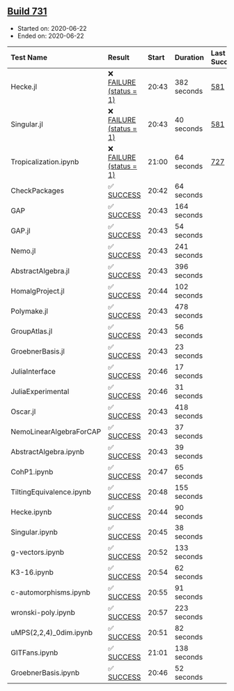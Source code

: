 ## [Build 731](https://oscarci.mathematik.uni-kl.de/job/oscar-julia-1.4/731/)

* Started on: 2020-06-22
* Ended on: 2020-06-22

| Test Name    | Result | Start | Duration | Last Success | First Failure |
|:-------------|:-------|:------|:---------|:-------------|:--------------|
| Hecke.jl | ❌ [FAILURE (status = 1)](https://oscarci.mathematik.uni-kl.de/job/oscar-julia-1.4/731/artifact/logs/build-731/Hecke.jl.log) | 20:43 | 382 seconds | [581](https://oscarci.mathematik.uni-kl.de/job/oscar-julia-1.4/581/) | [582](https://oscarci.mathematik.uni-kl.de/job/oscar-julia-1.4/582/) |
| Singular.jl | ❌ [FAILURE (status = 1)](https://oscarci.mathematik.uni-kl.de/job/oscar-julia-1.4/731/artifact/logs/build-731/Singular.jl.log) | 20:43 | 40 seconds | [581](https://oscarci.mathematik.uni-kl.de/job/oscar-julia-1.4/581/) | [582](https://oscarci.mathematik.uni-kl.de/job/oscar-julia-1.4/582/) |
| Tropicalization.ipynb | ❌ [FAILURE (status = 1)](https://oscarci.mathematik.uni-kl.de/job/oscar-julia-1.4/731/artifact/logs/build-731/Tropicalization.ipynb.log) | 21:00 | 64 seconds | [727](https://oscarci.mathematik.uni-kl.de/job/oscar-julia-1.4/727/) | [728](https://oscarci.mathematik.uni-kl.de/job/oscar-julia-1.4/728/) |
| CheckPackages | ✅ [SUCCESS](https://oscarci.mathematik.uni-kl.de/job/oscar-julia-1.4/731/artifact/logs/build-731/CheckPackages.log) | 20:42 | 64 seconds |  |  |
| GAP | ✅ [SUCCESS](https://oscarci.mathematik.uni-kl.de/job/oscar-julia-1.4/731/artifact/logs/build-731/GAP.log) | 20:43 | 164 seconds |  |  |
| GAP.jl | ✅ [SUCCESS](https://oscarci.mathematik.uni-kl.de/job/oscar-julia-1.4/731/artifact/logs/build-731/GAP.jl.log) | 20:43 | 54 seconds |  |  |
| Nemo.jl | ✅ [SUCCESS](https://oscarci.mathematik.uni-kl.de/job/oscar-julia-1.4/731/artifact/logs/build-731/Nemo.jl.log) | 20:43 | 241 seconds |  |  |
| AbstractAlgebra.jl | ✅ [SUCCESS](https://oscarci.mathematik.uni-kl.de/job/oscar-julia-1.4/731/artifact/logs/build-731/AbstractAlgebra.jl.log) | 20:43 | 396 seconds |  |  |
| HomalgProject.jl | ✅ [SUCCESS](https://oscarci.mathematik.uni-kl.de/job/oscar-julia-1.4/731/artifact/logs/build-731/HomalgProject.jl.log) | 20:44 | 102 seconds |  |  |
| Polymake.jl | ✅ [SUCCESS](https://oscarci.mathematik.uni-kl.de/job/oscar-julia-1.4/731/artifact/logs/build-731/Polymake.jl.log) | 20:43 | 478 seconds |  |  |
| GroupAtlas.jl | ✅ [SUCCESS](https://oscarci.mathematik.uni-kl.de/job/oscar-julia-1.4/731/artifact/logs/build-731/GroupAtlas.jl.log) | 20:43 | 56 seconds |  |  |
| GroebnerBasis.jl | ✅ [SUCCESS](https://oscarci.mathematik.uni-kl.de/job/oscar-julia-1.4/731/artifact/logs/build-731/GroebnerBasis.jl.log) | 20:43 | 23 seconds |  |  |
| JuliaInterface | ✅ [SUCCESS](https://oscarci.mathematik.uni-kl.de/job/oscar-julia-1.4/731/artifact/logs/build-731/JuliaInterface.log) | 20:46 | 17 seconds |  |  |
| JuliaExperimental | ✅ [SUCCESS](https://oscarci.mathematik.uni-kl.de/job/oscar-julia-1.4/731/artifact/logs/build-731/JuliaExperimental.log) | 20:46 | 31 seconds |  |  |
| Oscar.jl | ✅ [SUCCESS](https://oscarci.mathematik.uni-kl.de/job/oscar-julia-1.4/731/artifact/logs/build-731/Oscar.jl.log) | 20:43 | 418 seconds |  |  |
| NemoLinearAlgebraForCAP | ✅ [SUCCESS](https://oscarci.mathematik.uni-kl.de/job/oscar-julia-1.4/731/artifact/logs/build-731/NemoLinearAlgebraForCAP.log) | 20:43 | 37 seconds |  |  |
| AbstractAlgebra.ipynb | ✅ [SUCCESS](https://oscarci.mathematik.uni-kl.de/job/oscar-julia-1.4/731/artifact/logs/build-731/AbstractAlgebra.ipynb.log) | 20:43 | 39 seconds |  |  |
| CohP1.ipynb | ✅ [SUCCESS](https://oscarci.mathematik.uni-kl.de/job/oscar-julia-1.4/731/artifact/logs/build-731/CohP1.ipynb.log) | 20:47 | 65 seconds |  |  |
| TiltingEquivalence.ipynb | ✅ [SUCCESS](https://oscarci.mathematik.uni-kl.de/job/oscar-julia-1.4/731/artifact/logs/build-731/TiltingEquivalence.ipynb.log) | 20:48 | 155 seconds |  |  |
| Hecke.ipynb | ✅ [SUCCESS](https://oscarci.mathematik.uni-kl.de/job/oscar-julia-1.4/731/artifact/logs/build-731/Hecke.ipynb.log) | 20:44 | 90 seconds |  |  |
| Singular.ipynb | ✅ [SUCCESS](https://oscarci.mathematik.uni-kl.de/job/oscar-julia-1.4/731/artifact/logs/build-731/Singular.ipynb.log) | 20:45 | 38 seconds |  |  |
| g-vectors.ipynb | ✅ [SUCCESS](https://oscarci.mathematik.uni-kl.de/job/oscar-julia-1.4/731/artifact/logs/build-731/g-vectors.ipynb.log) | 20:52 | 133 seconds |  |  |
| K3-16.ipynb | ✅ [SUCCESS](https://oscarci.mathematik.uni-kl.de/job/oscar-julia-1.4/731/artifact/logs/build-731/K3-16.ipynb.log) | 20:54 | 62 seconds |  |  |
| c-automorphisms.ipynb | ✅ [SUCCESS](https://oscarci.mathematik.uni-kl.de/job/oscar-julia-1.4/731/artifact/logs/build-731/c-automorphisms.ipynb.log) | 20:55 | 91 seconds |  |  |
| wronski-poly.ipynb | ✅ [SUCCESS](https://oscarci.mathematik.uni-kl.de/job/oscar-julia-1.4/731/artifact/logs/build-731/wronski-poly.ipynb.log) | 20:57 | 223 seconds |  |  |
| uMPS(2,2,4)_0dim.ipynb | ✅ [SUCCESS](https://oscarci.mathematik.uni-kl.de/job/oscar-julia-1.4/731/artifact/logs/build-731/uMPS-2-2-4-_0dim.ipynb.log) | 20:51 | 82 seconds |  |  |
| GITFans.ipynb | ✅ [SUCCESS](https://oscarci.mathematik.uni-kl.de/job/oscar-julia-1.4/731/artifact/logs/build-731/GITFans.ipynb.log) | 21:01 | 138 seconds |  |  |
| GroebnerBasis.ipynb | ✅ [SUCCESS](https://oscarci.mathematik.uni-kl.de/job/oscar-julia-1.4/731/artifact/logs/build-731/GroebnerBasis.ipynb.log) | 20:46 | 52 seconds |  |  |
